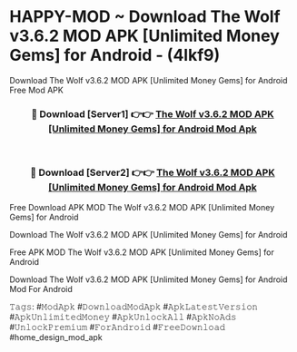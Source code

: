 # HAPPY-MOD ~ Download The Wolf v3.6.2 MOD APK [Unlimited Money Gems] for Android - (4lkf9)
Download The Wolf v3.6.2 MOD APK [Unlimited Money Gems] for Android Free Mod APK

<div align="center">
<h3>🔴 Download [Server1] 👉👉 <a href="https://apk-comot.site?title=The_Wolf_v3.6.2_MOD_APK_[Unlimited_Money_Gems]_for_Android">The Wolf v3.6.2 MOD APK [Unlimited Money Gems] for Android Mod Apk</a></h3><br>

<h3>🔴 Download [Server2] 👉👉 <a href="https://apk-comot.site?title=The_Wolf_v3.6.2_MOD_APK_[Unlimited_Money_Gems]_for_Android">The Wolf v3.6.2 MOD APK [Unlimited Money Gems] for Android Mod Apk</a></h3>
</div>


Free Download APK MOD The Wolf v3.6.2 MOD APK [Unlimited Money Gems] for Android

Download The Wolf v3.6.2 MOD APK [Unlimited Money Gems] for Android 

Free APK MOD The Wolf v3.6.2 MOD APK [Unlimited Money Gems] for Android 

Download The Wolf v3.6.2 MOD APK [Unlimited Money Gems] for Android Mod For Android

𝚃𝚊𝚐𝚜: #𝙼𝚘𝚍𝙰𝚙𝚔 #𝙳𝚘𝚠𝚗𝚕𝚘𝚊𝚍𝙼𝚘𝚍𝙰𝚙𝚔 #𝙰𝚙𝚔𝙻𝚊𝚝𝚎𝚜𝚝𝚅𝚎𝚛𝚜𝚒𝚘𝚗 #𝙰𝚙𝚔𝚄𝚗𝚕𝚒𝚖𝚒𝚝𝚎𝚍𝙼𝚘𝚗𝚎𝚢 #𝙰𝚙𝚔𝚄𝚗𝚕𝚘𝚌𝚔𝙰𝚕𝚕 #𝙰𝚙𝚔𝙽𝚘𝙰𝚍𝚜 #𝚄𝚗𝚕𝚘𝚌𝚔𝙿𝚛𝚎𝚖𝚒𝚞𝚖 #𝙵𝚘𝚛𝙰𝚗𝚍𝚛𝚘𝚒𝚍 #𝙵𝚛𝚎𝚎𝙳𝚘𝚠𝚗𝚕𝚘𝚊𝚍 #home_design_mod_apk